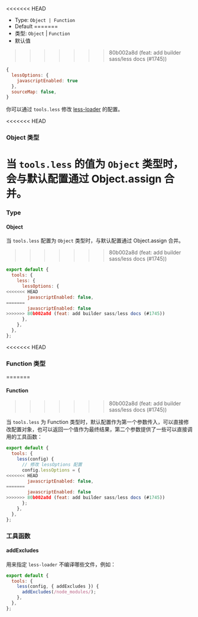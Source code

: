 <<<<<<< HEAD
- Type: `Object | Function`
- Default
=======
- 类型: `Object` | `Function`
- 默认值
>>>>>>> 80b002a8d (feat: add builder sass/less docs (#1745))

```js
{
  lessOptions: {
    javascriptEnabled: true
  },
  sourceMap: false,
}
```

你可以通过 `tools.less` 修改 [less-loader](https://github.com/webpack-contrib/less-loader) 的配置。

<<<<<<< HEAD
### Object 类型

当 `tools.less` 的值为 `Object` 类型时，会与默认配置通过 Object.assign 合并。
=======
### Type

#### Object

当 `tools.less` 配置为 `Object` 类型时，与默认配置通过 Object.assign 合并。
>>>>>>> 80b002a8d (feat: add builder sass/less docs (#1745))

```js
export default {
  tools: {
    less: {
      lessOptions: {
<<<<<<< HEAD
        javascriptEnabled: false,
=======
        javascriptEnabled: false
>>>>>>> 80b002a8d (feat: add builder sass/less docs (#1745))
      },
    },
  },
};
```

<<<<<<< HEAD
### Function 类型
=======
#### Function
>>>>>>> 80b002a8d (feat: add builder sass/less docs (#1745))

当 `tools.less` 为 Function 类型时，默认配置作为第一个参数传入，可以直接修改配置对象，也可以返回一个值作为最终结果，第二个参数提供了一些可以直接调用的工具函数：

```js
export default {
  tools: {
    less(config) {
      // 修改 lessOptions 配置
      config.lessOptions = {
<<<<<<< HEAD
        javascriptEnabled: false,
=======
        javascriptEnabled: false
>>>>>>> 80b002a8d (feat: add builder sass/less docs (#1745))
      };
    },
  },
};
```

### 工具函数

#### addExcludes

用来指定 `less-loader` 不编译哪些文件，例如：

```js
export default {
  tools: {
    less(config, { addExcludes }) {
      addExcludes(/node_modules/);
    },
  },
};
```
